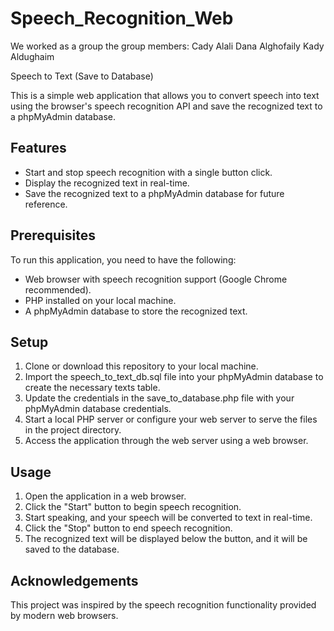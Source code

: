 # Speech_Recognition_Web

We worked as a group the group members:
Cady Alali
Dana Alghofaily
Kady Aldughaim


Speech to Text (Save to Database)

This is a simple web application that allows you to convert speech into text using the browser's speech recognition API and save the recognized text to a phpMyAdmin database.


## Features
- Start and stop speech recognition with a single button click.
- Display the recognized text in real-time.
- Save the recognized text to a phpMyAdmin database for future reference.


## Prerequisites
To run this application, you need to have the following:

- Web browser with speech recognition support (Google Chrome recommended).
- PHP installed on your local machine.
- A phpMyAdmin database to store the recognized text.


## Setup
1. Clone or download this repository to your local machine.
2. Import the speech_to_text_db.sql file into your phpMyAdmin database to create the necessary texts table.
3. Update the credentials in the save_to_database.php file with your phpMyAdmin database credentials.
4. Start a local PHP server or configure your web server to serve the files in the project directory.
5. Access the application through the web server using a web browser.


## Usage
1. Open the application in a web browser.
2. Click the "Start" button to begin speech recognition.
3. Start speaking, and your speech will be converted to text in real-time.
4. Click the "Stop" button to end speech recognition.
5. The recognized text will be displayed below the button, and it will be saved to the database.

## Acknowledgements
This project was inspired by the speech recognition functionality provided by modern web browsers.
